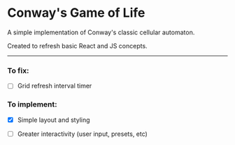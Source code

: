 # Conway's Game of Life
A simple implementation of Conway's classic cellular automaton.

Created to refresh basic React and JS concepts.

---
### To fix:
- [ ] Grid refresh interval timer

### To implement:
- [x] Simple layout and styling
- [ ] Greater interactivity (user input, presets, etc)

